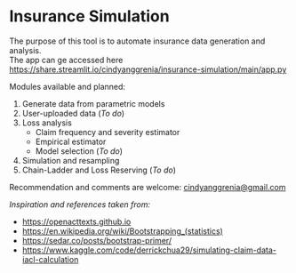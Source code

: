 # Insurance Simulation

The purpose of this tool is to automate insurance data generation and analysis.<br>
The app can ge accessed here https://share.streamlit.io/cindyanggrenia/insurance-simulation/main/app.py

Modules available and planned:
1. Generate data from parametric models
2. User-uploaded data (_To do_) 
3. Loss analysis
    - Claim frequency and severity estimator
    - Empirical estimator
    - Model selection (_To do_) 
4. Simulation and resampling
5. Chain-Ladder and Loss Reserving (_To do_) 

Recommendation and comments are welcome: <cindyanggrenia@gmail.com>

_Inspiration and references taken from:_
- https://openacttexts.github.io
- https://en.wikipedia.org/wiki/Bootstrapping_(statistics)
- https://sedar.co/posts/bootstrap-primer/
- https://www.kaggle.com/code/derrickchua29/simulating-claim-data-iacl-calculation
